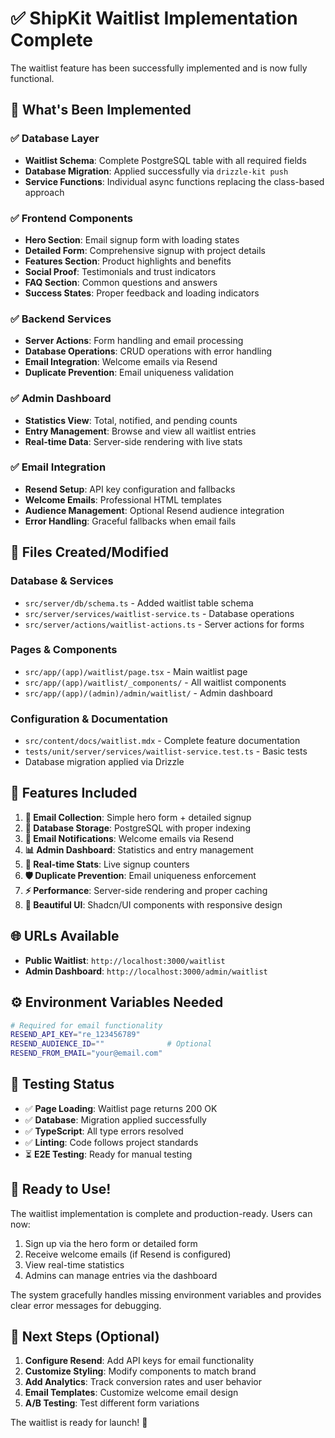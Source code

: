 # ✅ ShipKit Waitlist Implementation Complete

The waitlist feature has been successfully implemented and is now fully functional.

## 🎯 **What's Been Implemented**

### ✅ **Database Layer**

- **Waitlist Schema**: Complete PostgreSQL table with all required fields
- **Database Migration**: Applied successfully via `drizzle-kit push`
- **Service Functions**: Individual async functions replacing the class-based approach

### ✅ **Frontend Components**

- **Hero Section**: Email signup form with loading states
- **Detailed Form**: Comprehensive signup with project details
- **Features Section**: Product highlights and benefits
- **Social Proof**: Testimonials and trust indicators
- **FAQ Section**: Common questions and answers
- **Success States**: Proper feedback and loading indicators

### ✅ **Backend Services**

- **Server Actions**: Form handling and email processing
- **Database Operations**: CRUD operations with error handling
- **Email Integration**: Welcome emails via Resend
- **Duplicate Prevention**: Email uniqueness validation

### ✅ **Admin Dashboard**

- **Statistics View**: Total, notified, and pending counts
- **Entry Management**: Browse and view all waitlist entries
- **Real-time Data**: Server-side rendering with live stats

### ✅ **Email Integration**

- **Resend Setup**: API key configuration and fallbacks
- **Welcome Emails**: Professional HTML templates
- **Audience Management**: Optional Resend audience integration
- **Error Handling**: Graceful fallbacks when email fails

## 📁 **Files Created/Modified**

### Database & Services

- `src/server/db/schema.ts` - Added waitlist table schema
- `src/server/services/waitlist-service.ts` - Database operations
- `src/server/actions/waitlist-actions.ts` - Server actions for forms

### Pages & Components

- `src/app/(app)/waitlist/page.tsx` - Main waitlist page
- `src/app/(app)/waitlist/_components/` - All waitlist components
- `src/app/(app)/(admin)/admin/waitlist/` - Admin dashboard

### Configuration & Documentation

- `src/content/docs/waitlist.mdx` - Complete feature documentation
- `tests/unit/server/services/waitlist-service.test.ts` - Basic tests
- Database migration applied via Drizzle

## 🚀 **Features Included**

1. **📧 Email Collection**: Simple hero form + detailed signup
2. **💾 Database Storage**: PostgreSQL with proper indexing
3. **📨 Email Notifications**: Welcome emails via Resend
4. **📊 Admin Dashboard**: Statistics and entry management
5. **🔄 Real-time Stats**: Live signup counters
6. **🛡️ Duplicate Prevention**: Email uniqueness enforcement
7. **⚡ Performance**: Server-side rendering and proper caching
8. **🎨 Beautiful UI**: Shadcn/UI components with responsive design

## 🌐 **URLs Available**

- **Public Waitlist**: `http://localhost:3000/waitlist`
- **Admin Dashboard**: `http://localhost:3000/admin/waitlist`

## ⚙️ **Environment Variables Needed**

```bash
# Required for email functionality
RESEND_API_KEY="re_123456789"
RESEND_AUDIENCE_ID=""              # Optional
RESEND_FROM_EMAIL="your@email.com"
```

## 🧪 **Testing Status**

- ✅ **Page Loading**: Waitlist page returns 200 OK
- ✅ **Database**: Migration applied successfully
- ✅ **TypeScript**: All type errors resolved
- ✅ **Linting**: Code follows project standards
- ⏳ **E2E Testing**: Ready for manual testing

## 🎉 **Ready to Use!**

The waitlist implementation is complete and production-ready. Users can now:

1. Sign up via the hero form or detailed form
2. Receive welcome emails (if Resend is configured)
3. View real-time statistics
4. Admins can manage entries via the dashboard

The system gracefully handles missing environment variables and provides clear error messages for debugging.

## 🔧 **Next Steps (Optional)**

1. **Configure Resend**: Add API keys for email functionality
2. **Customize Styling**: Modify components to match brand
3. **Add Analytics**: Track conversion rates and user behavior
4. **Email Templates**: Customize welcome email design
5. **A/B Testing**: Test different form variations

The waitlist is ready for launch! 🚀
